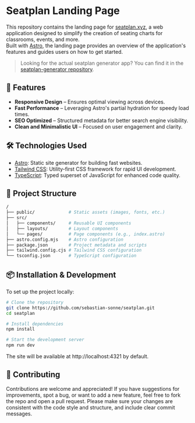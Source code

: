 # Seatplan Landing Page

This repository contains the landing page for [seatplan.xyz](https://seatplan.xyz), a web application designed to simplify the creation of seating charts for classrooms, events, and more.  
Built with [Astro](https://astro.build), the landing page provides an overview of the application's features and guides users on how to get started.

> Looking for the actual seatplan generator app? You can find it in the [seatplan-generator repository](https://github.com/sebastian-sonne/seatplan-generator).

## 🚀 Features

- **Responsive Design** – Ensures optimal viewing across devices.
- **Fast Performance** – Leveraging Astro's partial hydration for speedy load times.
- **SEO Optimized** – Structured metadata for better search engine visibility.
- **Clean and Minimalistic UI** – Focused on user engagement and clarity.

## 🛠️ Technologies Used

- [Astro](https://astro.build): Static site generator for building fast websites.
- [Tailwind CSS](https://tailwindcss.com): Utility-first CSS framework for rapid UI development.
- [TypeScript](https://www.typescriptlang.org): Typed superset of JavaScript for enhanced code quality.

## 📂 Project Structure
```bash
/
├── public/             # Static assets (images, fonts, etc.)
├── src/
│   ├── components/     # Reusable UI components
│   ├── layouts/        # Layout components
│   └── pages/          # Page components (e.g., index.astro)
├── astro.config.mjs    # Astro configuration
├── package.json        # Project metadata and scripts
├── tailwind.config.cjs # Tailwind CSS configuration
└── tsconfig.json       # TypeScript configuration
```
## 📦 Installation & Development

To set up the project locally:

```bash
# Clone the repository
git clone https://github.com/sebastian-sonne/seatplan.git
cd seatplan

# Install dependencies
npm install

# Start the development server
npm run dev

```

The site will be available at http://localhost:4321 by default.

## 🤝 Contributing

Contributions are welcome and appreciated! If you have suggestions for improvements, spot a bug, or want to add a new feature, feel free to fork the repo and open a pull request.
Please make sure your changes are consistent with the code style and structure, and include clear commit messages.
